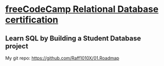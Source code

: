 # [freeCodeCamp Relational Database certification](https://www.freecodecamp.org/learn/relational-database/)

## Learn SQL by Building a Student Database project

My git repo: https://github.com/Raff1010X/01.Roadmap